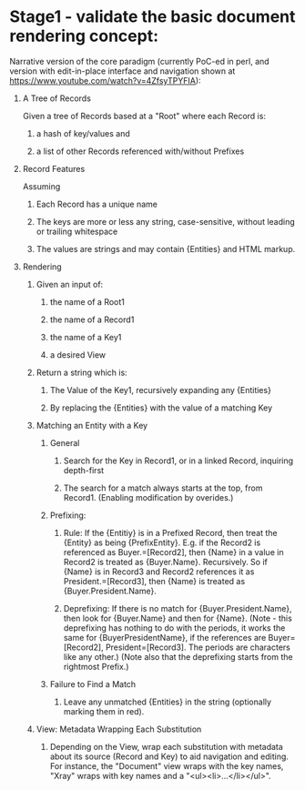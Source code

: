 # Stage1 - validate the basic document rendering concept:

Narrative version of the core paradigm (currently PoC-ed in perl, and version with edit-in-place interface and navigation shown at https://www.youtube.com/watch?v=4ZfsyTPYFIA):

1. A Tree of Records

   Given a tree of Records based at a "Root" where each Record is:

   1.  a hash of key/values and

   1.  a list of other Records referenced with/without Prefixes


1. Record Features

   Assuming

   1. Each Record has a unique name

   1. The keys are more or less any string, case-sensitive, without leading or trailing whitespace

   1. The values are strings and may contain {Entities} and HTML markup.

1. Rendering

   1. Given an input of:

      1. the name of a Root1
   
      2. the name of a Record1

      3. the name of a Key1

      4. a desired View

   2. Return a string which is:
   
      1. The Value of the Key1, recursively expanding any {Entities}

      2. By replacing the {Entities} with the value of a matching Key


   3. Matching an Entity with a Key

      1. General

         1. Search for the Key in Record1, or in a linked Record, inquiring depth-first

         2. The search for a match always starts at the top, from Record1. (Enabling modification by overides.)

      2. Prefixing:

         1. Rule: If the {Entitiy} is in a Prefixed Record, then treat the {Entity} as being {PrefixEntity}. E.g. if the Record2 is referenced as Buyer.=[Record2], then {Name} in a value in Record2 is treated as {Buyer.Name}. Recursively. So if {Name} is in Record3 and Record2 references it as President.=[Record3], then {Name} is treated as {Buyer.President.Name}.

         2. Deprefixing: If there is no match for {Buyer.President.Name}, then look for {Buyer.Name} and then for {Name}. (Note - this deprefixing has nothing to do with the periods, it works the same for {BuyerPresidentName}, if the references are Buyer=[Record2], President=[Record3]. The periods are characters like any other.) (Note also that the deprefixing starts from the rightmost Prefix.)

      3. Failure to Find a Match

         1. Leave any unmatched {Entities} in the string (optionally marking them in red).
         
   4. View: Metadata Wrapping Each Substitution

      1. Depending on the View, wrap each substitution with metadata about its source (Record and Key) to aid navigation and editing. For instance, the "Document" view wraps with the key names, "Xray" wraps with key names and a "&lt;ul>&lt;li>...&lt;/li>&lt;/ul>".


